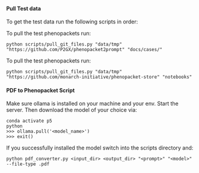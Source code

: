 #### Pull Test data
To get the test data run the following scripts in order:

To pull the test phenopackets run:
```shell
python scripts/pull_git_files.py "data/tmp" "https://github.com/P2GX/phenopacket2prompt" "docs/cases/"
```

To pull the test phenopackets run:
```shell
python scripts/pull_git_files.py "data/tmp" "https://github.com/monarch-initiative/phenopacket-store" "notebooks"
```
#### PDF to Phenopacket Script
Make sure ollama is installed on your machine and your env. Start the server.
Then download the model of your choice via:
```shell
conda activate p5
python
>>> ollama.pull('<model_name>')
>>> exit()
```

If you successfully installed the model switch into the scripts directory and:
```shell 
python pdf_converter.py <input_dir> <output_dir> "<prompt>" "<model>" --file-type .pdf
```